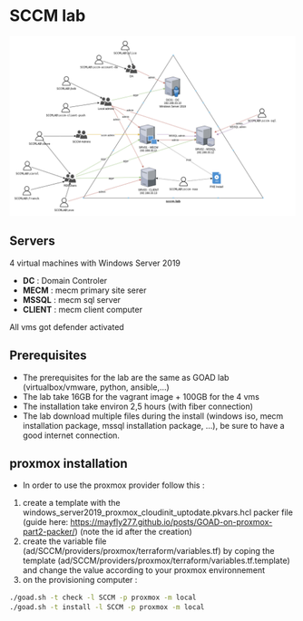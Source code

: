 # SCCM lab

![SCCM overview](../../docs/img/SCCMLAB_overview.png)

## Servers
4 virtual machines with Windows Server 2019

- **DC** :  Domain Controler 
- **MECM** : mecm primary site serer
- **MSSQL** : mecm sql server
- **CLIENT** : mecm client computer

All vms got defender activated

## Prerequisites
- The prerequisites for the lab are the same as GOAD lab (virtualbox/vmware, python, ansible,...)
- The lab take 16GB for the vagrant image + 100GB for the 4 vms
- The installation take environ 2,5 hours (with fiber connection)
- The lab download multiple files during the install (windows iso, mecm installation package, mssql installation package, ...), be sure to have a good internet connection.

## proxmox installation
- In order to use the proxmox provider follow this :

1) create a template with the windows_server2019_proxmox_cloudinit_uptodate.pkvars.hcl packer file (guide here: https://mayfly277.github.io/posts/GOAD-on-proxmox-part2-packer/) (note the id after the creation)
2) create the variable file (ad/SCCM/providers/proxmox/terraform/variables.tf) by coping the template (ad/SCCM/providers/proxmox/terraform/variables.tf.template) and change the value according to your proxmox environnement
3) on the provisioning computer :
```bash
./goad.sh -t check -l SCCM -p proxmox -m local
./goad.sh -t install -l SCCM -p proxmox -m local
```